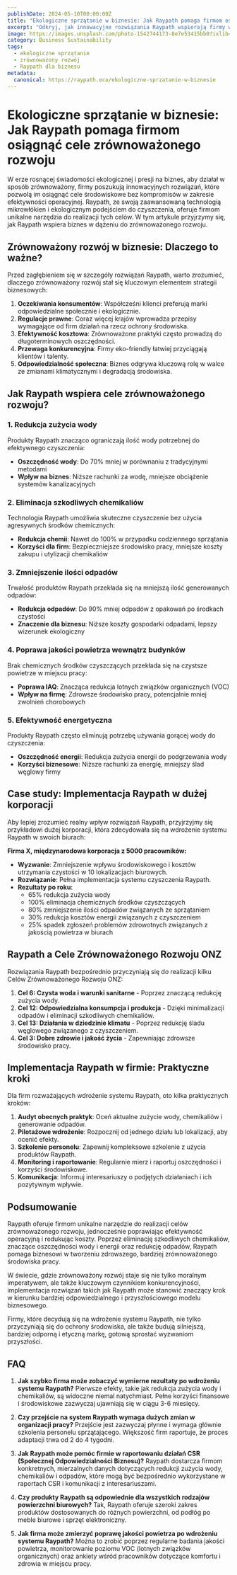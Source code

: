 ```yaml
---
publishDate: 2024-05-10T00:00:00Z
title: "Ekologiczne sprzątanie w biznesie: Jak Raypath pomaga firmom osiągnąć cele zrównoważonego rozwoju"
excerpt: "Odkryj, jak innowacyjne rozwiązania Raypath wspierają firmy w realizacji celów zrównoważonego rozwoju, poprawiając jednocześnie efektywność operacyjną i wizerunek marki."
image: https://images.unsplash.com/photo-1542744173-8e7e53415bb0?ixlib=rb-4.0.3&ixid=M3wxMjA3fDB8MHxwaG90by1wYWdlfHx8fGVufDB8fHx8fA%3D%3D&auto=format&fit=crop&w=2070&q=80
category: Business Sustainability
tags:
  - ekologiczne sprzątanie
  - zrównoważony rozwój
  - Raypath dla biznesu
metadata:
  canonical: https://raypath.eco/ekologiczne-sprzatanie-w-biznesie
---
```


# Ekologiczne sprzątanie w biznesie: Jak Raypath pomaga firmom osiągnąć cele zrównoważonego rozwoju

W erze rosnącej świadomości ekologicznej i presji na biznes, aby działał w sposób zrównoważony, firmy poszukują innowacyjnych rozwiązań, które pozwolą im osiągnąć cele środowiskowe bez kompromisów w zakresie efektywności operacyjnej. Raypath, ze swoją zaawansowaną technologią mikrowłókien i ekologicznym podejściem do czyszczenia, oferuje firmom unikalne narzędzia do realizacji tych celów. W tym artykule przyjrzymy się, jak Raypath wspiera biznes w dążeniu do zrównoważonego rozwoju.

## Zrównoważony rozwój w biznesie: Dlaczego to ważne?

Przed zagłębieniem się w szczegóły rozwiązań Raypath, warto zrozumieć, dlaczego zrównoważony rozwój stał się kluczowym elementem strategii biznesowych:

1. **Oczekiwania konsumentów**: Współcześni klienci preferują marki odpowiedzialne społecznie i ekologicznie.
2. **Regulacje prawne**: Coraz więcej krajów wprowadza przepisy wymagające od firm działań na rzecz ochrony środowiska.
3. **Efektywność kosztowa**: Zrównoważone praktyki często prowadzą do długoterminowych oszczędności.
4. **Przewaga konkurencyjna**: Firmy eko-friendly łatwiej przyciągają klientów i talenty.
5. **Odpowiedzialność społeczna**: Biznes odgrywa kluczową rolę w walce ze zmianami klimatycznymi i degradacją środowiska.

## Jak Raypath wspiera cele zrównoważonego rozwoju?

### 1. Redukcja zużycia wody

Produkty Raypath znacząco ograniczają ilość wody potrzebnej do efektywnego czyszczenia:

- **Oszczędność wody**: Do 70% mniej w porównaniu z tradycyjnymi metodami
- **Wpływ na biznes**: Niższe rachunki za wodę, mniejsze obciążenie systemów kanalizacyjnych

### 2. Eliminacja szkodliwych chemikaliów

Technologia Raypath umożliwia skuteczne czyszczenie bez użycia agresywnych środków chemicznych:

- **Redukcja chemii**: Nawet do 100% w przypadku codziennego sprzątania
- **Korzyści dla firm**: Bezpieczniejsze środowisko pracy, mniejsze koszty zakupu i utylizacji chemikaliów

### 3. Zmniejszenie ilości odpadów

Trwałość produktów Raypath przekłada się na mniejszą ilość generowanych odpadów:

- **Redukcja odpadów**: Do 90% mniej odpadów z opakowań po środkach czystości
- **Znaczenie dla biznesu**: Niższe koszty gospodarki odpadami, lepszy wizerunek ekologiczny

### 4. Poprawa jakości powietrza wewnątrz budynków

Brak chemicznych środków czyszczących przekłada się na czystsze powietrze w miejscu pracy:

- **Poprawa IAQ**: Znacząca redukcja lotnych związków organicznych (VOC)
- **Wpływ na firmę**: Zdrowsze środowisko pracy, potencjalnie mniej zwolnień chorobowych

### 5. Efektywność energetyczna

Produkty Raypath często eliminują potrzebę używania gorącej wody do czyszczenia:

- **Oszczędność energii**: Redukcja zużycia energii do podgrzewania wody
- **Korzyści biznesowe**: Niższe rachunki za energię, mniejszy ślad węglowy firmy

## Case study: Implementacja Raypath w dużej korporacji

Aby lepiej zrozumieć realny wpływ rozwiązań Raypath, przyjrzyjmy się przykładowi dużej korporacji, która zdecydowała się na wdrożenie systemu Raypath w swoich biurach:

**Firma X, międzynarodowa korporacja z 5000 pracowników:**

- **Wyzwanie**: Zmniejszenie wpływu środowiskowego i kosztów utrzymania czystości w 10 lokalizacjach biurowych.
- **Rozwiązanie**: Pełna implementacja systemu czyszczenia Raypath.
- **Rezultaty po roku**:
  - 65% redukcja zużycia wody
  - 100% eliminacja chemicznych środków czyszczących
  - 80% zmniejszenie ilości odpadów związanych ze sprzątaniem
  - 30% redukcja kosztów energii związanych z czyszczeniem
  - 25% spadek zgłoszeń problemów zdrowotnych związanych z jakością powietrza w biurach

## Raypath a Cele Zrównoważonego Rozwoju ONZ

Rozwiązania Raypath bezpośrednio przyczyniają się do realizacji kilku Celów Zrównoważonego Rozwoju ONZ:

1. **Cel 6: Czysta woda i warunki sanitarne** - Poprzez znaczącą redukcję zużycia wody.
2. **Cel 12: Odpowiedzialna konsumpcja i produkcja** - Dzięki minimalizacji odpadów i eliminacji szkodliwych chemikaliów.
3. **Cel 13: Działania w dziedzinie klimatu** - Poprzez redukcję śladu węglowego związanego z czyszczeniem.
4. **Cel 3: Dobre zdrowie i jakość życia** - Zapewniając zdrowsze środowisko pracy.

## Implementacja Raypath w firmie: Praktyczne kroki

Dla firm rozważających wdrożenie systemu Raypath, oto kilka praktycznych kroków:

1. **Audyt obecnych praktyk**: Oceń aktualne zużycie wody, chemikaliów i generowanie odpadów.
2. **Pilotażowe wdrożenie**: Rozpocznij od jednego działu lub lokalizacji, aby ocenić efekty.
3. **Szkolenie personelu**: Zapewnij kompleksowe szkolenie z użycia produktów Raypath.
4. **Monitoring i raportowanie**: Regularnie mierz i raportuj oszczędności i korzyści środowiskowe.
5. **Komunikacja**: Informuj interesariuszy o podjętych działaniach i ich pozytywnym wpływie.

## Podsumowanie

Raypath oferuje firmom unikalne narzędzie do realizacji celów zrównoważonego rozwoju, jednocześnie poprawiając efektywność operacyjną i redukując koszty. Poprzez eliminację szkodliwych chemikaliów, znaczące oszczędności wody i energii oraz redukcję odpadów, Raypath pomaga biznesowi w tworzeniu zdrowszego, bardziej zrównoważonego środowiska pracy.

W świecie, gdzie zrównoważony rozwój staje się nie tylko moralnym imperatywem, ale także kluczowym czynnikiem konkurencyjności, implementacja rozwiązań takich jak Raypath może stanowić znaczący krok w kierunku bardziej odpowiedzialnego i przyszłościowego modelu biznesowego.

Firmy, które decydują się na wdrożenie systemu Raypath, nie tylko przyczyniają się do ochrony środowiska, ale także budują silniejszą, bardziej odporną i etyczną markę, gotową sprostać wyzwaniom przyszłości.

## FAQ

1. **Jak szybko firma może zobaczyć wymierne rezultaty po wdrożeniu systemu Raypath?**
   Pierwsze efekty, takie jak redukcja zużycia wody i chemikaliów, są widoczne niemal natychmiast. Pełne korzyści finansowe i środowiskowe zazwyczaj ujawniają się w ciągu 3-6 miesięcy.

2. **Czy przejście na system Raypath wymaga dużych zmian w organizacji pracy?**
   Przejście jest zazwyczaj płynne i wymaga głównie szkolenia personelu sprzątającego. Większość firm raportuje, że proces adaptacji trwa od 2 do 4 tygodni.

3. **Jak Raypath może pomóc firmie w raportowaniu działań CSR (Społecznej Odpowiedzialności Biznesu)?**
   Raypath dostarcza firmom konkretnych, mierzalnych danych dotyczących redukcji zużycia wody, chemikaliów i odpadów, które mogą być bezpośrednio wykorzystane w raportach CSR i komunikacji z interesariuszami.

4. **Czy produkty Raypath są odpowiednie dla wszystkich rodzajów powierzchni biurowych?**
   Tak, Raypath oferuje szeroki zakres produktów dostosowanych do różnych powierzchni, od podłóg po meble biurowe i sprzęt elektroniczny.

5. **Jak firma może zmierzyć poprawę jakości powietrza po wdrożeniu systemu Raypath?**
   Można to zrobić poprzez regularne badania jakości powietrza, monitorowanie poziomu VOC (lotnych związków organicznych) oraz ankiety wśród pracowników dotyczące komfortu i zdrowia w miejscu pracy.
